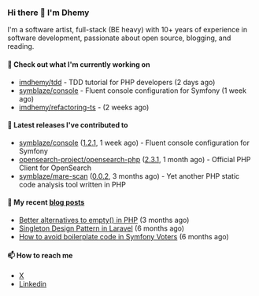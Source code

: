 ### Hi there 👋 I'm Dhemy

I'm a software artist, full-stack (BE heavy) with 10+ years of experience in software development,
passionate about open source, blogging, and reading.

#### 👷 Check out what I'm currently working on

- [imdhemy/tdd](https://github.com/imdhemy/tdd) - TDD tutorial for PHP developers (2 days ago)
- [symblaze/console](https://github.com/symblaze/console) - Fluent console configuration for Symfony (1 week ago)
- [imdhemy/refactoring-ts](https://github.com/imdhemy/refactoring-ts) -  (2 weeks ago)

#### 🔭 Latest releases I've contributed to

- [symblaze/console](https://github.com/symblaze/console) ([1.2.1](https://github.com/symblaze/console/releases/tag/1.2.1), 1 week ago) - Fluent console configuration for Symfony
- [opensearch-project/opensearch-php](https://github.com/opensearch-project/opensearch-php) ([2.3.1](https://github.com/opensearch-project/opensearch-php/releases/tag/2.3.1), 1 month ago) - Official PHP Client for OpenSearch
- [symblaze/mare-scan](https://github.com/symblaze/mare-scan) ([0.0.2](https://github.com/symblaze/mare-scan/releases/tag/0.0.2), 3 months ago) - Yet another PHP static code analysis tool written in PHP

#### 📜 My recent [blog posts](https://imdhemy.com/)

- [Better alternatives to empty() in PHP](https://imdhemy.com/blog/php/better-alternatives-to-empty-in-php.html/) (3 months ago)
- [Singleton Design Pattern in Laravel](https://imdhemy.com/blog/php/singleton-design-pattern-in-laravel.html/) (6 months ago)
- [How to avoid boilerplate code in Symfony Voters](https://imdhemy.com/blog/php/how-to-avoid-boilerplate-code-in-symfony-voters.html/) (6 months ago)

#### 📫 How to reach me

- [X](https://twitter.com/imdhemy)
- [Linkedin](https://linkedin.com/in/imdhemy)
